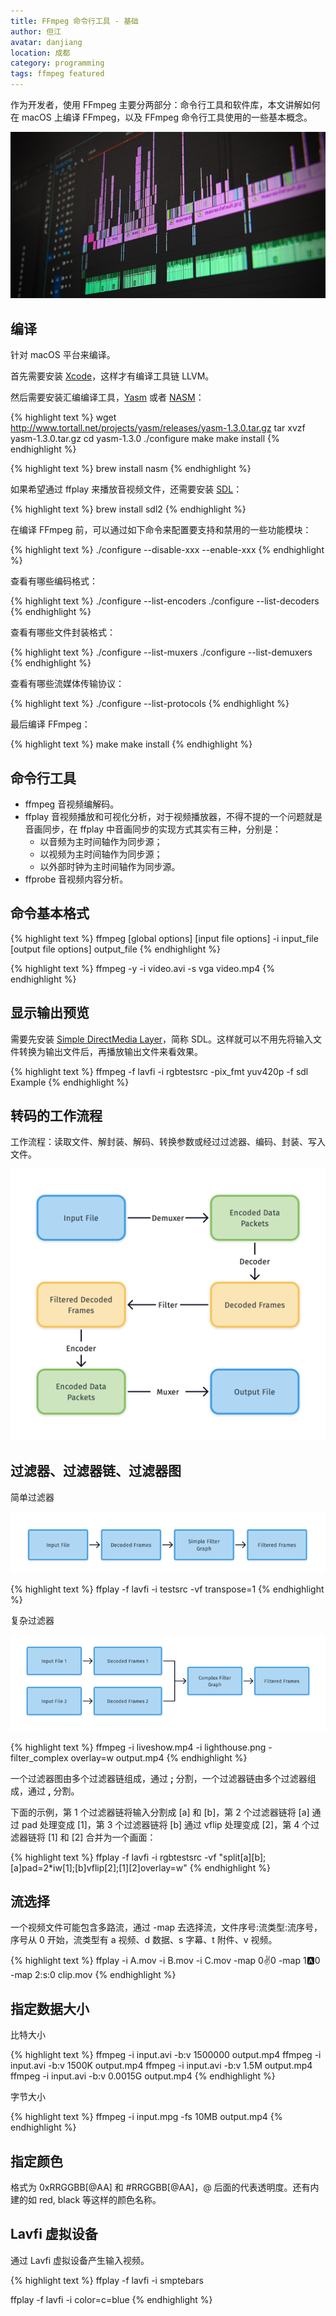 ```yaml
---
title: FFmpeg 命令行工具 - 基础
author: 但江
avatar: danjiang
location: 成都 
category: programming
tags: ffmpeg featured
---
```


作为开发者，使用 FFmpeg 主要分两部分：命令行工具和软件库，本文讲解如何在 macOS 上编译 FFmpeg，以及 FFmpeg 命令行工具使用的一些基本概念。

![Editing Video](/images/editing-video.jpg)

## 编译

针对 macOS 平台来编译。

首先需要安装 [Xcode](https://developer.apple.com/xcode/)，这样才有编译工具链 LLVM。

然后需要安装汇编编译工具，[Yasm](https://yasm.tortall.net) 或者 [NASM](https://www.nasm.us)：

{% highlight text %}
wget http://www.tortall.net/projects/yasm/releases/yasm-1.3.0.tar.gz
tar xvzf yasm-1.3.0.tar.gz
cd yasm-1.3.0
./configure
make
make install
{% endhighlight %}

{% highlight text %}
brew install nasm
{% endhighlight %}

如果希望通过 ffplay 来播放音视频文件，还需要安装 [SDL](https://www.libsdl.org)：

{% highlight text %}
brew install sdl2
{% endhighlight %}

在编译 FFmpeg 前，可以通过如下命令来配置要支持和禁用的一些功能模块：

{% highlight text %}
./configure --disable-xxx --enable-xxx
{% endhighlight %}

查看有哪些编码格式：

{% highlight text %}
./configure --list-encoders
./configure --list-decoders
{% endhighlight %}

查看有哪些文件封装格式：

{% highlight text %}
./configure --list-muxers
./configure --list-demuxers
{% endhighlight %}

查看有哪些流媒体传输协议：

{% highlight text %}
./configure --list-protocols
{% endhighlight %}

最后编译 FFmpeg：

{% highlight text %}
make
make install
{% endhighlight %}

## 命令行工具

* ffmpeg 音视频编解码。
* ffplay 音视频播放和可视化分析，对于视频播放器，不得不提的一个问题就是音画同步，在 ffplay 中音画同步的实现方式其实有三种，分别是：
	* 以音频为主时间轴作为同步源；
	* 以视频为主时间轴作为同步源；
	* 以外部时钟为主时间轴作为同步源。
* ffprobe 音视频内容分析。

## 命令基本格式

{% highlight text %}
ffmpeg [global options] [input file options] -i input_file [output file options] output_file
{% endhighlight %}

{% highlight text %}
ffmpeg -y -i video.avi -s vga video.mp4
{% endhighlight %}

## 显示输出预览

需要先安装 [Simple DirectMedia Layer](https://www.libsdl.org)，简称 SDL。这样就可以不用先将输入文件转换为输出文件后，再播放输出文件来看效果。

{% highlight text %}
ffmpeg -f lavfi -i rgbtestsrc -pix_fmt yuv420p -f sdl Example
{% endhighlight %}

## 转码的工作流程

工作流程：读取文件、解封装、解码、转换参数或经过过滤器、编码、封装、写入文件。

![FFmpeg Transcoding](/images/ffmpeg-transcoding.png)

## 过滤器、过滤器链、过滤器图

简单过滤器

![FFmpeg Simple Filter](/images/ffmpeg-simple-filter.png)

{% highlight text %}
ffplay -f lavfi -i testsrc -vf transpose=1
{% endhighlight %}

复杂过滤器

![FFmpeg Complex Filter](/images/ffmpeg-complex-filter.png)

{% highlight text %}
ffmpeg -i liveshow.mp4 -i lighthouse.png -filter_complex overlay=w output.mp4
{% endhighlight %}

一个过滤器图由多个过滤器链组成，通过 **;** 分割，一个过滤器链由多个过滤器组成，通过 **,** 分割。

下面的示例，第 1 个过滤器链将输入分割成 [a] 和 [b]，第 2 个过滤器链将 [a] 通过 pad 处理变成 [1]，第 3 个过滤器链将 [b] 通过 vflip 处理变成 [2]，第 4 个过滤器链将 [1] 和 [2] 合并为一个画面：

{% highlight text %}
ffplay -f lavfi -i rgbtestsrc -vf "split[a][b];[a]pad=2*iw[1];[b]vflip[2];[1][2]overlay=w"
{% endhighlight %}

## 流选择

一个视频文件可能包含多路流，通过 -map 去选择流，文件序号:流类型:流序号，序号从 0 开始，流类型有 a 视频、d 数据、s 字幕、t 附件、v 视频。

{% highlight text %}
ffplay -i A.mov -i B.mov -i C.mov -map 0:v:0 -map 1:a:0 -map 2:s:0 clip.mov
{% endhighlight %}

## 指定数据大小

比特大小

{% highlight text %}
ffmpeg -i input.avi -b:v 1500000 output.mp4
ffmpeg -i input.avi -b:v 1500K output.mp4
ffmpeg -i input.avi -b:v 1.5M output.mp4
ffmpeg -i input.avi -b:v 0.0015G output.mp4
{% endhighlight %}

字节大小

{% highlight text %}
ffmpeg -i input.mpg -fs 10MB output.mp4
{% endhighlight %}

## 指定颜色

格式为 0xRRGGBB[@AA] 和 #RRGGBB[@AA]，@ 后面的代表透明度。还有内建的如 red, black 等这样的颜色名称。

## Lavfi 虚拟设备

通过 Lavfi 虚拟设备产生输入视频。

{% highlight text %}
ffplay -f lavfi -i smptebars

ffplay -f lavfi -i color=c=blue
{% endhighlight %}


